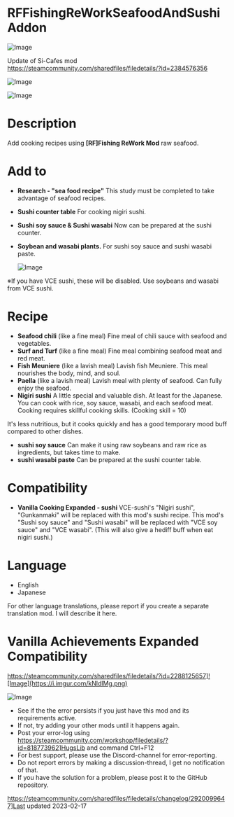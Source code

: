 # RFFishingReWorkSeafoodAndSushiAddon

![Image](https://i.imgur.com/buuPQel.png)

Update of Si-Cafes mod
https://steamcommunity.com/sharedfiles/filedetails/?id=2384576356

![Image](https://i.imgur.com/pufA0kM.png)

	
![Image](https://i.imgur.com/Z4GOv8H.png)

# Description

Add cooking recipes using **[RF]Fishing ReWork Mod** raw seafood.

# Add to



- **Research - "sea food recipe"**
This study must be completed to take advantage of seafood recipes.

- **Sushi counter table**
For cooking nigiri sushi.

- **Sushi soy sauce &amp; Sushi wasabi**
Now can be prepared at the sushi counter.

- **Soybean and wasabi plants.**
For sushi soy sauce and sushi wasabi paste.


  ![Image](https://i.imgur.com/NDtzocH.png?2)

※If you have VCE sushi, these will be disabled. Use soybeans and wasabi from VCE sushi.

# Recipe



- **Seafood chili** (like a fine meal)
Fine meal of chili sauce with seafood and vegetables.
- **Surf and Turf** (like a fine meal)
Fine meal combining seafood meat and red meat.
- **Fish Meuniere** (like a lavish meal)
Lavish fish Meuniere. This meal nourishes the body, mind, and soul.
- **Paella** (like a lavish meal)
Lavish meal with plenty of seafood. Can fully enjoy the seafood.
- **Nigiri sushi**
A little special and valuable dish. At least for the Japanese.
You can cook with rice, soy sauce, wasabi, and each seafood meat.
Cooking requires skillful cooking skills. (Cooking skill = 10)

It's less nutritious, but it cooks quickly and has a good temporary mood buff compared to other dishes.

- **sushi soy sauce**
Can make it using raw soybeans and raw rice as ingredients, but takes time to make.
- **sushi wasabi paste**
Can be prepared at the sushi counter table.



# Compatibility



- **Vanilla Cooking Expanded - sushi**
VCE-sushi's "Nigiri sushi", "Gunkanmaki" will be replaced with this mod's sushi recipe.
This mod's "Sushi soy sauce" and "Sushi wasabi" will be replaced with "VCE soy sauce" and "VCE wasabi".
(This will also give a hediff buff when eat nigiri sushi.)


# Language

- English
- Japanese


For other language translations, please report if you create a separate translation mod.
I will describe it here.

# Vanilla Achievements Expanded Compatibility


https://steamcommunity.com/sharedfiles/filedetails/?id=2288125657]![Image](https://i.imgur.com/kNldlMg.png)

	
![Image](https://i.imgur.com/PwoNOj4.png)



-  See if the the error persists if you just have this mod and its requirements active.
-  If not, try adding your other mods until it happens again.
-  Post your error-log using https://steamcommunity.com/workshop/filedetails/?id=818773962]HugsLib and command Ctrl+F12
-  For best support, please use the Discord-channel for error-reporting.
-  Do not report errors by making a discussion-thread, I get no notification of that.
-  If you have the solution for a problem, please post it to the GitHub repository.


https://steamcommunity.com/sharedfiles/filedetails/changelog/2920099647]Last updated 2023-02-17

